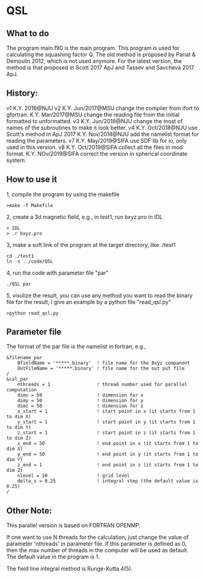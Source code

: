 # QSL
## What to do
The program main.f90 is the main program.
This program is used for calculating the squashing factor Q.
The old method is proposed by Pariat & Demoulin 2012, which is not used anymore.
For the latest version, the method is that proposed in Scott 2017 ApJ and Tassev and Savcheva 2017 ApJ.

## History:
v1 K.Y. 2016@NJU
v2 K.Y. Jun/2017@MSU change the compiler from ifort to gfortran.
   K.Y. Mar/2017@MSU change the reading file from the initial formatted to unformatted.
v3 K.Y. Jun/2018@NJU change the most of names of the subroutines to make it look better.
v4 K.Y. Oct/2018@NJU use Scott's method in ApJ 2017
   K.Y. Nov/2018@NJU add the namelist format for reading the parameters.
v7 K.Y. May/2019@SIFA use SDF lib for io, only used in this version.
v8 K.Y. Oct/2019@SIFA collect all the files in mod format.
   K.Y. NOv/2019@SIFA correct the version in spherical coordinate system.

## How to use it
1, compile the program by using the makefile
```
>make -f Makefile
```

2, create a 3d magnetic field, e.g., in test1, run bxyz.pro in IDL
```
> IDL
> .r bxyz.pro
```

3, make a soft link of the program at the target directory, like ./test1
```
cd ./test1
ln -s ../code/QSL
```

4, run the code with parameter file "par"
```
./QSL par
```

5, visulize the result, you can use any method you want to read the binary file for the result, I give an example by a python file "read_qsl.py"
```
>python read_qsl.py
```

## Parameter file
The format of the par file is the namelist in fortran, e.g.,

```
&filename_par
	BfieldName = '*****.binary'  ! file name for the Bxyz companent 
	OutFileName = '*****.binary' ! file name for the out put file
/
&cal_par
	nthreads = 1                 ! thread number used for parallel computation
	dimx = 50                    ! dimension for x
	dimy = 50                    ! dimension for y
	dimz = 50                    ! dimension for z
	x_start = 1                  ! start point in x (it starts from 1 to dim X)
	y_start = 1                  ! start point in y (it starts from 1 to dim Y)
	z_start = 1                  ! start point in z (it starts from 1 to dim Z)
	x_end = 50                   ! end point in x (it starts from 1 to dim X)
	y_end = 50                   ! end point in y (it starts from 1 to dim Y)
	z_end = 1                    ! end point in z (it starts from 1 to dim Z)
	nlevel = 10                  ! grid level
	delta_s = 0.25               ! integral step (the default value is 0.25)
/
```

## Other Note:
This parallel version is based on FORTRAN OPENMP.

If one want to use N threads for the calculation, just change the value of parameter 'nthreads' in parameter file. If this parameter is defined as 0, then the max number of threads in the computer will be used as default. The default value in the program is 1.

The field line integral method is Runge-Kutta 4(5).
